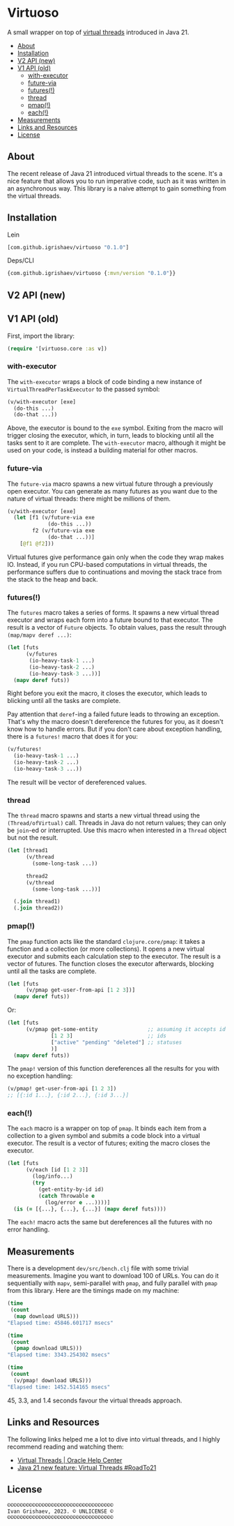 # Virtuoso

[virtual-threads]: https://docs.oracle.com/en/java/javase/21/core/virtual-threads.html

A small wrapper on top of [virtual threads][virtual-threads] introduced in Java
21.

<!-- toc -->

- [About](#about)
- [Installation](#installation)
- [V2 API (new)](#v2-api-new)
- [V1 API (old)](#v1-api-old)
  * [with-executor](#with-executor)
  * [future-via](#future-via)
  * [futures(!)](#futures)
  * [thread](#thread)
  * [pmap(!)](#pmap)
  * [each(!)](#each)
- [Measurements](#measurements)
- [Links and Resources](#links-and-resources)
- [License](#license)

<!-- tocstop -->

## About

The recent release of Java 21 introduced virtual threads to the scene. It's a
nice feature that allows you to run imperative code, such as it was written in
an asynchronous way. This library is a naive attempt to gain something from the
virtual threads.

## Installation

Lein

~~~clojure
[com.github.igrishaev/virtuoso "0.1.0"]
~~~

Deps/CLI

~~~clojure
{com.github.igrishaev/virtuoso {:mvn/version "0.1.0"}}
~~~

## V2 API (new)

## V1 API (old)

First, import the library:

~~~clojure
(require '[virtuoso.core :as v])
~~~

### with-executor

The `with-executor` wraps a block of code binding a new instance of
`VirtualThreadPerTaskExecutor` to the passed symbol:

~~~clojure
(v/with-executor [exe]
  (do-this ...)
  (do-that ...))
~~~

Above, the executor is bound to the `exe` symbol. Exiting from the macro will
trigger closing the executor, which, in turn, leads to blocking until all the
tasks sent to it are complete. The `with-executor` macro, although it might be
used on your code, is instead a building material for other macros.


### future-via

The `future-via` macro spawns a new virtual future through a previously open
executor. You can generate as many futures as you want due to the nature of
virtual threads: there might be millions of them.

~~~clojure
(v/with-executor [exe]
  (let [f1 (v/future-via exe
             (do-this ...))
        f2 (v/future-via exe
             (do-that ...))]
    [@f1 @f2]))
~~~

Virtual futures give performance gain only when the code they wrap makes
IO. Instead, if you run CPU-based computations in virtual threads, the
performance suffers due to continuations and moving the stack trace from the
stack to the heap and back.

### futures(!)

The `futures` macro takes a series of forms. It spawns a new virtual thread
executor and wraps each form into a future bound to that executor. The result is
a vector of `Future` objects. To obtain values, pass the result through
`(map/mapv deref ...)`:

~~~clojure
(let [futs
      (v/futures
       (io-heavy-task-1 ...)
       (io-heavy-task-2 ...)
       (io-heavy-task-3 ...))]
  (mapv deref futs))
~~~

Right before you exit the macro, it closes the executor, which leads to blicking
until all the tasks are complete.

Pay attention that `deref`-ing a failed future leads to throwing an
exception. That's why the macro doesn't dereference the futures for you, as it
doesn't know how to handle errors. But if you don't care about exception
handling, there is a `futures!` macro that does it for you:

~~~clojure
(v/futures!
  (io-heavy-task-1 ...)
  (io-heavy-task-2 ...)
  (io-heavy-task-3 ...))
~~~

The result will be vector of dereferenced values.

### thread

The `thread` macro spawns and starts a new virtual thread using the
`(Thread/ofVirtual)` call. Threads in Java do not return values; they can only
be `join`-ed or interrupted. Use this macro when interested in a `Thread` object
but not the result.

~~~clojure
(let [thread1
      (v/thread
        (some-long-task ...))

      thread2
      (v/thread
        (some-long-task ...))]

  (.join thread1)
  (.join thread2))
~~~

### pmap(!)

The `pmap` function acts like the standard `clojure.core/pmap`: it takes a
function and a collection (or more collections). It opens a new virtual executor
and submits each calculation step to the executor. The result is a vector of
futures. The function closes the executor afterwards, blocking until all the
tasks are complete.

~~~clojure
(let [futs
      (v/pmap get-user-from-api [1 2 3])]
  (mapv deref futs))
~~~

Or:

~~~clojure
(let [futs
      (v/pmap get-some-entity                ;; assuming it accepts id and status
              [1 2 3]                        ;; ids
              ["active" "pending" "deleted"] ;; statuses
              )]
  (mapv deref futs))
~~~

The `pmap!` version of this function dereferences all the results for you with
no exception handling:

~~~clojure
(v/pmap! get-user-from-api [1 2 3])
;; [{:id 1...}, {:id 2...}, {:id 3...}]
~~~

### each(!)

The `each` macro is a wrapper on top of `pmap`. It binds each item from a
collection to a given symbol and submits a code block into a virtual
executor. The result is a vector of futures; exiting the macro closes the
executor.

~~~clojure
(let [futs
      (v/each [id [1 2 3]]
        (log/info...)
        (try
          (get-entity-by-id id)
          (catch Throwable e
            (log/error e ...))))]
  (is (= [{...}, {...}, {...}] (mapv deref futs))))
~~~

The `each!` macro acts the same but dereferences all the futures with no error handling.

## Measurements

There is a development `dev/src/bench.clj` file with some trivial
measurements. Imagine you want to download 100 of URLs. You can do it
sequentially with `mapv`, semi-parallel with `pmap`, and fully parallel with
`pmap` from this library. Here are the timings made on my machine:

~~~clojure
(time
 (count
  (map download URLS)))
"Elapsed time: 45846.601717 msecs"

(time
 (count
  (pmap download URLS)))
"Elapsed time: 3343.254302 msecs"

(time
 (count
  (v/pmap! download URLS)))
"Elapsed time: 1452.514165 msecs"
~~~

45, 3.3, and 1.4 seconds favour the virtual threads approach.

## Links and Resources

The following links helped me a lot to dive into virtual threads, and I highly
recommend reading and watching them:

- [Virtual Threads | Oracle Help Center](https://docs.oracle.com/en/java/javase/21/core/virtual-threads.html)
- [Java 21 new feature: Virtual Threads #RoadTo21](https://www.youtube.com/watch?v=5E0LU85EnTI)

## License

~~~
©©©©©©©©©©©©©©©©©©©©©©©©©©©©©©©©©©
Ivan Grishaev, 2023. © UNLICENSE ©
©©©©©©©©©©©©©©©©©©©©©©©©©©©©©©©©©©
~~~
